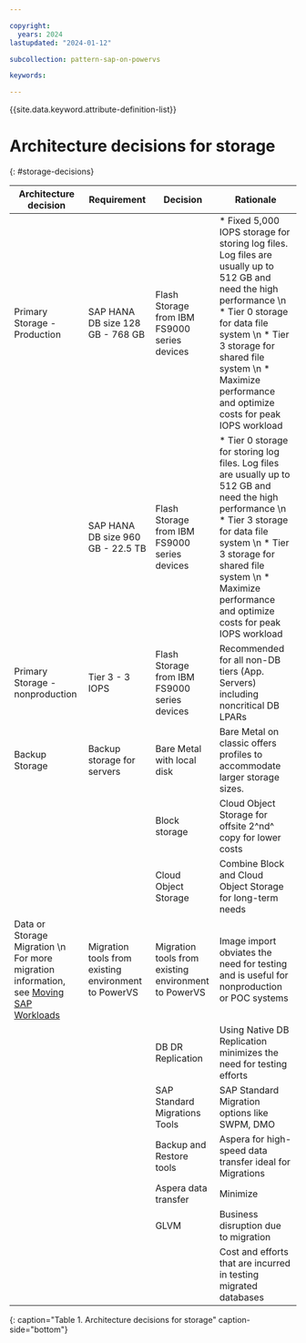 ```yaml
---

copyright:
  years: 2024
lastupdated: "2024-01-12"

subcollection: pattern-sap-on-powervs

keywords:

---
```


{{site.data.keyword.attribute-definition-list}}

# Architecture decisions for storage
{: #storage-decisions}

| Architecture decision       | Requirement                                       | Decision                                                                                                                                           | Rationale      |
|----|----|----|----|
| Primary Storage - Production      | SAP HANA DB size 128 GB - 768 GB                                       | Flash Storage from IBM FS9000 series devices     | * Fixed 5,000 IOPS storage for storing log files. Log files are usually up to 512 GB and need the high performance \n * Tier 0 storage for data file system \n * Tier 3 storage for shared file system \n * Maximize performance and optimize costs for peak IOPS workload|
|       | SAP HANA DB size 960 GB - 22.5 TB                 | Flash Storage from IBM FS9000 series devices                                                                                                             | * Tier 0 storage for storing log files. Log files are usually up to 512 GB and need the high performance \n * Tier 3 storage for data file system \n * Tier 3 storage for shared file system  \n * Maximize performance and optimize costs for peak IOPS workload|
| Primary Storage - nonproduction | Tier 3 - 3 IOPS                                        | Flash Storage from IBM FS9000 series devices                                                                                                             | Recommended for all non-DB tiers (App. Servers) including noncritical DB LPARs |                    |
| Backup Storage                    | Backup storage for servers                             | Bare Metal with local disk                                                                                                                               | Bare Metal on classic offers profiles to accommodate larger storage sizes.
|                                   |                                                        | Block storage                                                                                                                                            |Cloud Object Storage for offsite 2^nd^ copy for lower costs                 |
|                                   |                                                        | Cloud Object Storage                                                                                                                                     | Combine Block and Cloud Object Storage for long-term needs                                   |                    |
| Data or Storage Migration \n For more migration information, see [Moving SAP Workloads](/docs/sap?topic=sap-faq-moving-sap-workloads#faq-moving-sap-workloads-overview)| Migration tools from existing environment to PowerVS | Migration tools from existing environment to PowerVS                                                                                               |Image import obviates the need for testing and is useful for nonproduction or POC systems
|                                   |                                                        |DB DR Replication                                                                                                                                    |Using Native DB Replication minimizes the need for testing efforts
|                                   |                                                        |SAP Standard Migrations Tools                                                                                                                        |SAP Standard Migration options like SWPM, DMO
|                                   |                                                        |Backup and Restore tools                                                                                                                                |Aspera for high-speed data transfer ideal for Migrations
|                                   |                                                        |Aspera data transfer                                                                                                                                 | Minimize
|                                   |                                                        | GLVM                                                                                                                                                 | Business disruption due to migration
|                                   |                                                        |     | Cost and efforts that are incurred in testing migrated databases                     |                    |
{: caption="Table 1. Architecture decisions for storage" caption-side="bottom"}
